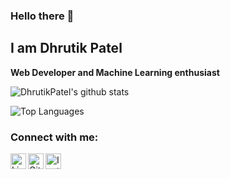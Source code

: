 ### Hello there 👋

## I am Dhrutik Patel

**Web Developer and Machine Learning enthusiast**


![DhrutikPatel's github stats](https://github-readme-stats.aemiej.vercel.app/api?username=DhrutikPatel&show_icons=true&hide_border=true&theme=dark&private=true)



![Top Languages](https://github-readme-stats.aemiej.vercel.app/api/top-langs/?username=DhrutikPatel&theme=dark&layout=compact&show_icons=true&hide_border=true&private=true)



### Connect with me:

<a href="https://www.linkedin.com/in/dhrutik-patel-aa91021a1/">
  <img align="left" alt="Linkdein Profile" width="25px" src="https://cdn.jsdelivr.net/npm/simple-icons@v3/icons/linkedin.svg" />
</a>
<a href="https://github.com/DhrutikPatel">
  <img align="left" alt="Github Profile" width="25px" src="https://cdn.jsdelivr.net/npm/simple-icons@v3/icons/github.svg" />
</a>
<a href="https://instagram.com/dhrutik_505">
  <img align="left" alt="Instagram Profile" width="25px" src="https://cdn.jsdelivr.net/npm/simple-icons@v3/icons/instagram.svg" />
</a>





<!--
**DhrutikPatel/DhrutikPatel** is a ✨ _special_ ✨ repository because its `README.md` (this file) appears on your GitHub profile.

Here are some ideas to get you started:

- 🔭 I’m currently working on ...
- 🌱 I’m currently learning ...
- 👯 I’m looking to collaborate on ...
- 🤔 I’m looking for help with ...
- 💬 Ask me about ...
- 📫 How to reach me: ...
- 😄 Pronouns: ...
- ⚡ Fun fact: ...
-->
